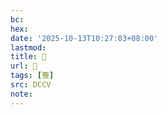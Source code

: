 ```yaml
---
bc:
hex:
date: '2025-10-13T10:27:03+08:00'
lastmod:
title: 􂸐
url: 􂸐
tags: [簷]
src: DCCV
note:
---
```

